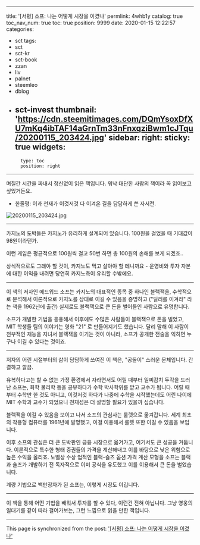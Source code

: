 
---
title: '[서평] 소프: 나는 어떻게 시장을 이겼나'
permlink: 4whb1y
catalog: true
toc_nav_num: true
toc: true
position: 9999
date: 2020-01-15 12:22:57
categories:
- sct
tags:
- sct
- sct-kr
- sct-book
- zzan
- liv
- palnet
- steemleo
- dblog
- sct-invest
thumbnail: 'https://cdn.steemitimages.com/DQmYsoxDfXU7mKq4ibTAF14aGrnTm33nFnxqziBwm1cJTqu/20200115_203424.jpg'
sidebar:
    right:
        sticky: true
widgets:
    -
        type: toc
        position: right
---


며칠간 시간을 짜내서 정신없이 읽은 책입니다.  워낙 대단한 사람의 책이라 꼭 읽어보고 싶었거든요.

* 한줄평: 이과 천재가 이것저것 다 이겨온 길을 담담하게 쓴 자서전.


![20200115_203424.jpg](https://cdn.steemitimages.com/DQmYsoxDfXU7mKq4ibTAF14aGrnTm33nFnxqziBwm1cJTqu/20200115_203424.jpg)
<br>

---

카지노의 도박들은 카지노가 유리하게 설계되어 있습니다. 100원을 걸었을 때 기대값이 98원이라던가. 

이런 게임은 평균적으로 100원씩 걸고 50번 하면 총 100원의 손해를 보게 되겠죠..

상식적으로도 그래야 할 것이, 카지노도 먹고 살아야 할 테니까요 - 운영비와 투자 자본에 대한 이익을 내려면 당연히 카지노측이 유리할 수밖에요.

---

이 책의 저자인 에드워드 소프는 카지노의 대표적인 종목 중 하나인 블랙잭을, 수학적으로 분석해서 이론적으로 카지노를 상대로 이길 수 있음을 증명하고 ("딜러를 이겨라" 라는 책을 1962년에 출간) 실제로도 블랙잭으로 큰 돈을 벌어들인 사람으로 유명합니다.

소프가 개발한 기법을 응용해서 이후에도 수많은 사람들이 블랙잭으로 돈을 벌었고, MIT 학생들 팀의 이야기는 영화 "21" 로 만들어지기도 했습니다. 달리 말해 이 사람이 천부적인 재능을 지녀서 블랙잭을 이기는 것이 아니라, 소프가 공개한 전술을 익히면 누구나 이길 수 있다는 것이죠. 

---

저자의 어린 시절부터의 삶이 담담하게 쓰여진 이 책은, "공돌이" 스러운 문체입니다. 간결하고 깔끔. 

유복하다고는 할 수 없는 가정 환경에서 자라면서도 어릴 때부터 일찌감치 두각을 드러난 소프는, 화학 물리학 등을 공부하다가 수학 박사학위를 받고 교수가 됩니다. 어릴 때부터 수학만 한 것도 아니고, 이것저것 하다가 나중에 수학을 시작했는데도 어린 나이에 MIT 수학과 교수가 되었으니 천재성은 더 설명할 필요가 있을까 싶습니다.

블랙잭을 이길 수 있음을 보이고 나서 소프의 관심사는 룰렛으로 옮겨갑니다. 세계 최초의 착용형 컴퓨터를 1961년에 발명했고, 이걸 이용해서 룰렛 또한 이길 수 있음을 보입니다.

이후 소프의 관심은 더 큰 도박판인 금융 시장으로 옮겨가고, 여기서도 큰 성공을 거둡니다. 이론적으로 특수한 형태 증권들의 가격을 계산해내고 이를 바탕으로 낮은 위험으로 높은 수익을 올리죠. 노벨상 수상 업적인 블랙-숄즈 옵션 가격 계산 모형을 소프는 블랙과 숄즈가 개발하기 전 독자적으로 이미 공식을 유도했고 이를 이용해서 큰 돈을 벌었습니다.

계량 기법으로 백만장자가 된 소프는, 이렇게 시장도 이깁니다.

---

이 책을 통해 어떤 기법을 배워서 투자를 할 수 있다, 이런건 전혀 아닙니다.  그냥 영웅의 일대기를 같이 따라 걸어가보는, 그런 느낌으로 읽을 만한 책입니다.

- - -

This page is synchronized from the post: ['[서평] 소프: 나는 어떻게 시장을 이겼나'](https://steemit.com/@glory7/4whb1y)
